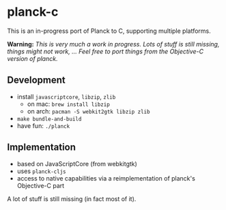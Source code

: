 # planck-c

This is an in-progress port of Planck to C, supporting multiple
platforms.

**Warning:** *This is very much a work in progress.  Lots of stuff is still missing, things might not work, ...  Feel free to port things from the Objective-C version of planck.*

## Development

- install `javascriptcore`, `libzip`, `zlib`
    - on mac: `brew install libzip`
    - on arch: `pacman -S webkit2gtk libzip zlib`
- `make bundle-and-build`
- have fun: `./planck`

## Implementation

- based on JavaScriptCore (from webkitgtk)
- uses `planck-cljs`
- access to native capabilities via a reimplementation of
    planck's Objective-C part

A lot of stuff is still missing (in fact most of it).
